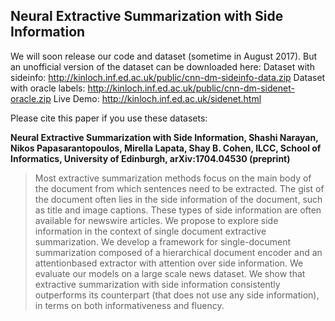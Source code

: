 ## Neural Extractive Summarization with Side Information

We will soon release our code and dataset (sometime in August 2017). But an unofficial version of the dataset can be downloaded here: 
Dataset with sideinfo: http://kinloch.inf.ed.ac.uk/public/cnn-dm-sideinfo-data.zip
Dataset with oracle labels: http://kinloch.inf.ed.ac.uk/public/cnn-dm-sidenet-oracle.zip
Live Demo: http://kinloch.inf.ed.ac.uk/sidenet.html

Please cite this paper if you use these datasets:

**Neural Extractive Summarization with Side Information, Shashi
Narayan, Nikos Papasarantopoulos, Mirella Lapata, Shay B. Cohen, ILCC,
School of Informatics, University of Edinburgh, arXiv:1704.04530
(preprint)**

> Most extractive summarization methods focus on the main body of the
> document from which sentences need to be extracted.  The gist of the
> document often lies in the side information of the document, such as
> title and image captions. These types of side information are often
> available for newswire articles. We propose to explore side
> information in the context of single document extractive
> summarization. We develop a framework for single-document
> summarization composed of a hierarchical document encoder and an
> attentionbased extractor with attention over side information.  We
> evaluate our models on a large scale news dataset. We show that
> extractive summarization with side information consistently
> outperforms its counterpart (that does not use any side information),
> in terms on both informativeness and fluency.
